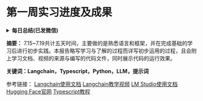 # 第一周实习进度及成果

<details>
<summary>
<B>每日总结(已发微信)</B>
</summary>

#### 7.15
1、VScode配置通义灵码；
2、从Hugging Face下载Gemma，通过LM Studio进行部署后尝试使用；
3、学习Typescript和Langchain，通过Python和Typescript链接ChatGPT API；
4、初步学习使用Vite，建立了一个简单的页面

#### 7.16
1、继续学习Type Script，向Langchain导入本地大模型；
2、尝试用多个大模型制作基于Vite的登录页面，包含用户名与密码的验证功能

#### 7.17
1、学习Typescript和Langchain，构建本地知识库；
2、向知识库导入Typescript和Vite相关文档，引导ChatGLM基于该知识库实现登录页面

#### 7.18
1、学习Typescript和Langchain；
2、使用LM Studio启动本地服务器，通过链接本地端口调用其中的模型

#### 7.19
1、学习Typescript和Transformers库的使用；
2、初步学习提示词的构建，编写了一个简单的提示词模板
</details>

**摘要：** 7.15~7.19共计五天时间，主要做的是熟悉语言和框架，并在完成基础的学习后进行初步实践。本报告略写学习与了解的过程而详写初步运用的过程，且会附上学习文档、视频的来源与编写的代码文件，同时展示代码的运行效果。

**关键词：Langchain，Typescript，Python，LLM，提示词**

参考链接：
[Langchain使用文档](https://python.langchain.com.cn/docs/)
[Langchain教学视频](https://www.bilibili.com/video/BV1tw411k76M/?spm_id_from=333.880.my_history.page.click&vd_source=37405d76dfb4ef88a34c017291357f5c)
[LM Studio使用文档](https://lmstudio.ai/docs/welcome)
[Hugging Face官网](https://huggingface.co/)
[Typescript教程](https://www.runoob.com/typescript/ts-tutorial.html)
